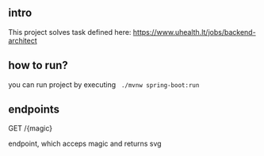 ## intro

This project solves task defined here: https://www.uhealth.lt/jobs/backend-architect

## how to run?

you can run project by executing ` ./mvnw spring-boot:run`

## endpoints

GET /{magic} 

endpoint, which acceps magic and returns svg




